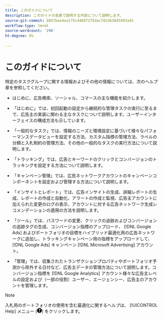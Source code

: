 ```yaml
---
title: このガイドについて
description: このガイドの各章で説明する内容について説明します。
source-git-commit: b857bae4ea175c446072f5dacf82db3845993a45
workflow-type: tm+mt
source-wordcount: '296'
ht-degree: 0%

---
```


# このガイドについて

特定のタスクグループに関する情報およびその他の情報については、次のヘルプ章を参照してください。

* はじめに、広告検索、ソーシャル、コマースの主な機能を紹介します。

* 「はじめに」では、初回起動の設定から継続的な管理タスクの実行に至るまで、広告主の実装に関わる主なタスクについて説明します。ユーザーインターフェイスの構成方法も示しています。

* 「一般的なタスク」では、情報のニーズと環境設定に基づいて様々なパフォーマンスデータビューを設定する方法、カスタム指標の管理方法、ラベルの分類と入札制約の管理方法、その他の一般的なタスクの実行方法について説明します。

* 「トラッキング」では、広告とキーワードのクリックとコンバージョンのトラッキングを設定する方法について説明します。

* 「キャンペーン管理」では、広告ネットワークアカウントのキャンペーンコンポーネントを設定および管理する方法について説明します。

* 「インサイトとレポート」では、広告インサイトの生成、詳細レポートの生成、レポートの作成と自動化、アラートの作成と監視、広告主アカウントに加えられた変更のログの表示、アカウントに対する広告ネットワーク生成レコメンデーションの適用の方法を説明します。

* 「ツール」では、パスワードの変更、クリックの追跡およびコンバージョンの追跡タグの生成、コンバージョン指標のアップロード、 [!DNL Google Ads] およびポートフォリオの目標をハイブリッド最適化用の広告ネットワークに追加し、トラッキングキャンペーン用の指標をアップロードして、 [!DNL Google Ads] キャンペーン [!DNL Microsoft Advertising] アカウント。

* 「管理」では、収集されたトランザクションプロパティやポートフォリオ予測から除外する日付など、広告主データの管理方法について説明します。コンバージョン指標を [!DNL Google Analytics] アカウント様々な広告主レベルの設定および（一部の役割）ユーザー、エージェンシー、広告主のアカウントを管理します。

>[!NOTE]
>
>入札用のポートフォリオの使用を含む最適化に関するヘルプは、 [!UICONTROL Help] メニュー (![ヘルプメニュー](/help/search-social-commerce/assets/help-main-menu.png "ヘルプメニュー")) をクリックします。
